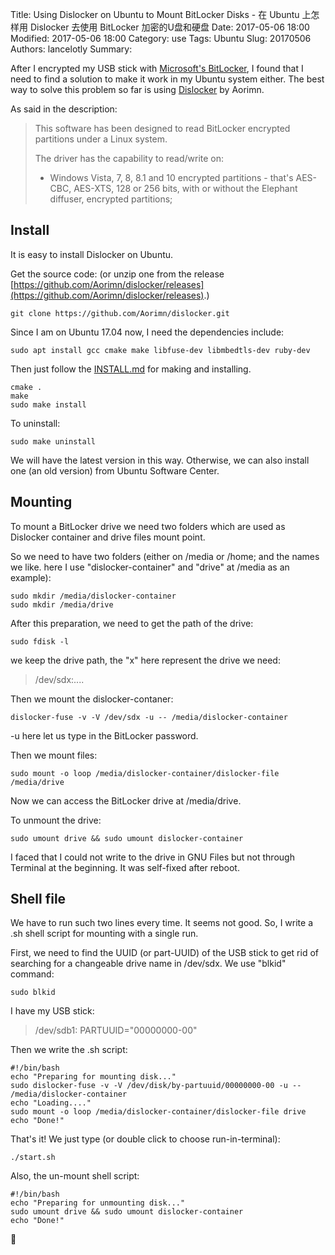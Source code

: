 Title: Using Dislocker on Ubuntu to Mount BitLocker Disks - 在 Ubuntu 上怎样用 Dislocker 去使用 BitLocker 加密的U盘和硬盘
Date: 2017-05-06 18:00
Modified: 2017-05-06 18:00
Category: use
Tags: Ubuntu
Slug: 20170506
Authors: lancelotly
Summary:

After I encrypted my USB stick with [Microsoft's BitLocker](https://docs.microsoft.com/en-us/windows/device-security/bitlocker/bitlocker-overview), I found that I need to find a solution to make it work in my Ubuntu system either. The best way to solve this problem so far is using [Dislocker](https://github.com/Aorimn/dislocker) by Aorimn. 

As said in the description:

> This software has been designed to read BitLocker encrypted partitions under a Linux system.
> 
> The driver has the capability to read/write on:
>
> * Windows Vista, 7, 8, 8.1 and 10 encrypted partitions - that's AES-CBC, AES-XTS, 128 or 256 bits, with or without the Elephant diffuser, encrypted partitions;

## Install
It is easy to install Dislocker on Ubuntu.

Get the source code: (or unzip one from the release [https://github.com/Aorimn/dislocker/releases](https://github.com/Aorimn/dislocker/releases).)

`git clone https://github.com/Aorimn/dislocker.git`

Since I am on Ubuntu 17.04 now, I need the dependencies include:

`sudo apt install gcc cmake make libfuse-dev libmbedtls-dev ruby-dev`

Then just follow the [INSTALL.md](https://github.com/Aorimn/dislocker/blob/master/INSTALL.md) for making and installing.

```
cmake .
make
sudo make install
```

To uninstall:

`sudo make uninstall`

We will have the latest version in this way. Otherwise, we can also install one (an old version) from Ubuntu Software Center.

## Mounting

To mount a BitLocker drive we need two folders which are used as Dislocker container and drive files mount point.

So we need to have two folders (either on /media or /home; and the names we like. here I use "dislocker-container" and "drive" at /media as an example):

```
sudo mkdir /media/dislocker-container
sudo mkdir /media/drive
```

After this preparation, we need to get the path of the drive:

``sudo fdisk -l``

we keep the drive path, the "x" here represent the drive we need: 

> /dev/sdx:....

Then we mount the dislocker-contaner:

`dislocker-fuse -v -V /dev/sdx -u -- /media/dislocker-container`

-u here let us type in the BitLocker password.

Then we mount files:

`sudo mount -o loop /media/dislocker-container/dislocker-file /media/drive`

Now we can access the BitLocker drive at /media/drive.

To unmount the drive:

`sudo umount drive && sudo umount dislocker-container`

I faced that I could not write to the drive in GNU Files but not through Terminal at the beginning. It was self-fixed after reboot.

## Shell file

We have to run such two lines every time. It seems not good. So, I write a .sh shell script for mounting with a single run. 

First, we need to find the UUID (or part-UUID) of the USB stick to get rid of searching for a changeable drive name in /dev/sdx. We use "blkid" command:

`sudo blkid`

I have my USB stick:

> /dev/sdb1: PARTUUID="00000000-00"

Then we write the .sh script:

```shell?line_numbers=true
#!/bin/bash
echo "Preparing for mounting disk..."
sudo dislocker-fuse -v -V /dev/disk/by-partuuid/00000000-00 -u -- /media/dislocker-container
echo "Loading...."
sudo mount -o loop /media/dislocker-container/dislocker-file drive
echo "Done!"
```
That's it! We just type (or double click to choose run-in-terminal):

`./start.sh`

Also, the un-mount shell script:

```shell
#!/bin/bash
echo "Preparing for unmounting disk..."
sudo umount drive && sudo umount dislocker-container
echo "Done!"
```
&#x1F411;